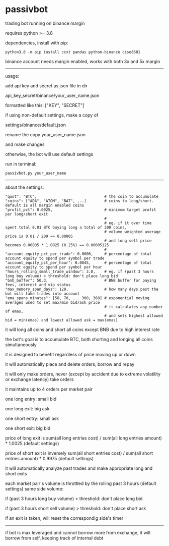 # passivbot
trading bot running on binance margin


requires python >= 3.8


dependencies, install with pip:


`python3.8 -m pip install ccxt pandas python-binance ciso8601`


binance account needs margin enabled,
works with both 3x and 5x margin

------------------------------------------------------------------

usage:

add api key and secret as json file in dir

api_key_secret/binance/your_user_name.json

formatted like this:
["KEY", "SECRET"]


if using non-default settings, make a copy of

settings/binance/default.json

rename the copy your_user_name.json

and make changes

otherwise, the bot will use default settings


run in terminal:

`passivbot.py your_user_name`

------------------------------------------------------------------

about the settings:

    "quot": "BTC",                              # the coin to accumulate
    "coins": ["ADA", "ATOM", "BAT", ...]        # coins to long/short. default is all margin enabled coins
    "profit_pct": 0.0025,                       # minimum target profit per long/short exit
                                                #
                                                # eg. if it over time spent total 0.01 BTC buying long a total of 200 coins,
                                                # volume weighted average price is 0.01 / 200 == 0.00005
                                                # and long sell price becomes 0.00005 * 1.0025 (0.25%) == 0.00005125
                                                #
    "account_equity_pct_per_trade": 0.0006,     # percentage of total account equity to spend per symbol per trade
    "account_equity_pct_per_hour": 0.0045,      # percentage of total account equity to spend per symbol per hour
    "hours_rolling_small_trade_window": 3.0,    # eg. if (past 3 hours long buy volume) > threshold: don't place long bid
    "bnb_buffer": 50.3,                         # BNB buffer for paying fees, interest and vip status
    "max_memory_span_days": 120,                # how many days past the bot will take trades into account
    "ema_spans_minutes": [58, 70, ... 300, 360] # exponential moving averages used to set max/min bid/ask price
                                                # it calculates any number of emas,
                                                # and sets highest allowed bid = min(emas) and lowest allowed ask = max(emas)










it will long all coins and short all coins except BNB due to high interest rate

the bot's goal is to accumulate BTC, both shorting and longing all coins simultaneously

it is designed to benefit regardless of price moving up or down

it will automatically place and delete orders, borrow and repay

it will only make orders, never (except by accident due to extreme volatility or exchange latency) take orders

it maintains up to 4 orders per market pair


one long entry: small bid

one long exit: big ask

one short entry: small ask

one short exit: big bid


price of long exit is sum(all long entries cost) / sum(all long entries amount) * 1.0025 (default settings)

price of short exit is inversely sum(all short entries cost) / sum(all short entries amount) * 0.9975 (default settings)

it will automatically analyze past trades and make appropriate long and short exits

each market pair's volume is throttled by the rolling past 3 hours (default settings) same side volume:

if (past 3 hours long buy volume) > threshold: don't place long bid

if (past 3 hours short sell volume) > threshold: don't place short ask


if an exit is taken, will reset the correspondig side's timer

-------------------------------------------------------------------------

if bot is max leveraged and cannot borrow more from exchange, it will borrow from self, keeping track of internal debt

